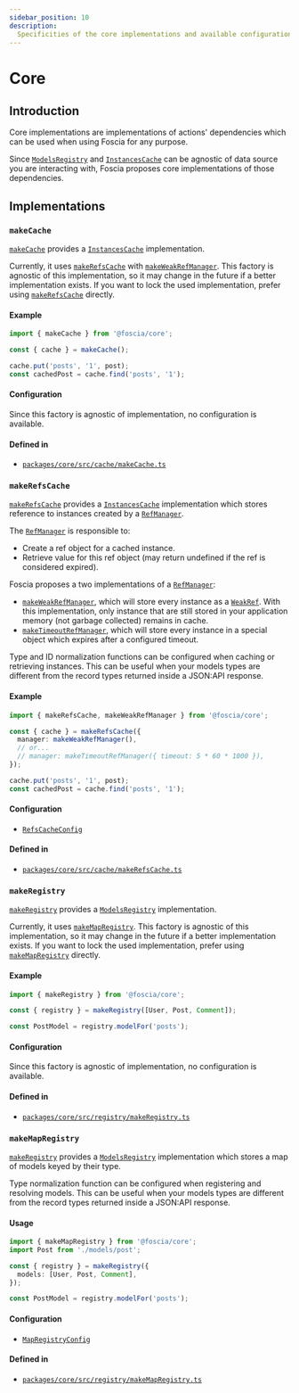 ```yaml
---
sidebar_position: 10
description:
  Specificities of the core implementations and available configuration.
---
```


# Core

## Introduction

Core implementations are implementations of actions' dependencies which can be
used when using Foscia for any purpose.

Since [`ModelsRegistry`](/docs/api/@foscia/core/type-aliases/ModelsRegistry) and
[`InstancesCache`](/docs/api/@foscia/core/type-aliases/InstancesCache) can be agnostic of
data source you are interacting with,
Foscia proposes core implementations of those dependencies.

## Implementations

### `makeCache`

[`makeCache`](/docs/api/@foscia/core/functions/makeCache) provides a
[`InstancesCache`](/docs/api/@foscia/core/type-aliases/InstancesCache) implementation.

Currently, it uses [`makeRefsCache`](#makerefscache) with
[`makeWeakRefManager`](/docs/api/@foscia/core/functions/makeWeakRefManager).
This factory is agnostic of this implementation, so it may change in the future
if a better implementation exists. If you want to lock the used implementation,
prefer using [`makeRefsCache`](#makerefscache) directly.

#### Example

```typescript
import { makeCache } from '@foscia/core';

const { cache } = makeCache();

cache.put('posts', '1', post);
const cachedPost = cache.find('posts', '1');
```

#### Configuration

Since this factory is agnostic of implementation, no configuration is available.

#### Defined in

- [`packages/core/src/cache/makeCache.ts`](https://github.com/foscia-dev/foscia/blob/main/packages/core/src/cache/makeCache.ts)

### `makeRefsCache`

[`makeRefsCache`](/docs/api/@foscia/core/functions/makeRefsCache) provides a
[`InstancesCache`](/docs/api/@foscia/core/type-aliases/InstancesCache) implementation
which stores reference to instances created by a
[`RefManager`](/docs/api/@foscia/core/type-aliases/RefManager).

The [`RefManager`](/docs/api/@foscia/core/type-aliases/RefManager) is responsible to:

- Create a ref object for a cached instance.
- Retrieve value for this ref object (may return undefined if the ref is
  considered expired).

Foscia proposes a two implementations of a
[`RefManager`](/docs/api/@foscia/core/type-aliases/RefManager):

- [`makeWeakRefManager`](/docs/api/@foscia/core/functions/makeWeakRefManager),
  which will store every instance as a
  [`WeakRef`](https://developer.mozilla.org/docs/Web/JavaScript/Reference/Global_Objects/WeakRef).
  With this implementation, only instance that are still stored in your
  application memory (not garbage collected) remains in cache.
- [`makeTimeoutRefManager`](/docs/api/@foscia/core/functions/makeTimeoutRefManager),
  which will store every instance in a special object which expires after a
  configured timeout.

Type and ID normalization functions can be configured
when caching or retrieving instances. This can be useful when your models types
are different from the record types returned inside a JSON:API response.

#### Example

```typescript
import { makeRefsCache, makeWeakRefManager } from '@foscia/core';

const { cache } = makeRefsCache({
  manager: makeWeakRefManager(),
  // or...
  // manager: makeTimeoutRefManager({ timeout: 5 * 60 * 1000 }),
});

cache.put('posts', '1', post);
const cachedPost = cache.find('posts', '1');
```

#### Configuration

- [`RefsCacheConfig`](/docs/api/@foscia/core/type-aliases/RefsCacheConfig)

#### Defined in

- [`packages/core/src/cache/makeRefsCache.ts`](https://github.com/foscia-dev/foscia/blob/main/packages/core/src/cache/makeRefsCache.ts)

### `makeRegistry`

[`makeRegistry`](/docs/api/@foscia/core/functions/makeRegistry) provides a
[`ModelsRegistry`](/docs/api/@foscia/core/type-aliases/ModelsRegistry) implementation.

Currently, it uses [`makeMapRegistry`](#makemapregistry). This factory is
agnostic of this implementation, so it may change in the future if a better
implementation exists. If you want to lock the used implementation, prefer
using [`makeMapRegistry`](#makemapregistry) directly.

#### Example

```typescript
import { makeRegistry } from '@foscia/core';

const { registry } = makeRegistry([User, Post, Comment]);

const PostModel = registry.modelFor('posts');
```

#### Configuration

Since this factory is agnostic of implementation, no configuration is available.

#### Defined in

- [`packages/core/src/registry/makeRegistry.ts`](https://github.com/foscia-dev/foscia/blob/main/packages/core/src/registry/makeRegistry.ts)

### `makeMapRegistry`

[`makeRegistry`](/docs/api/@foscia/core/functions/makeRegistry) provides a
[`ModelsRegistry`](/docs/api/@foscia/core/type-aliases/ModelsRegistry) implementation
which stores a map of models keyed by their type.

Type normalization function can be configured
when registering and resolving models. This can be useful when your models types
are different from the record types returned inside a JSON:API response.

#### Usage

```typescript
import { makeMapRegistry } from '@foscia/core';
import Post from './models/post';

const { registry } = makeRegistry({
  models: [User, Post, Comment],
});

const PostModel = registry.modelFor('posts');
```

#### Configuration

- [`MapRegistryConfig`](/docs/api/@foscia/core/type-aliases/MapRegistryConfig)

#### Defined in

- [`packages/core/src/registry/makeMapRegistry.ts`](https://github.com/foscia-dev/foscia/blob/main/packages/core/src/registry/makeMapRegistry.ts)
